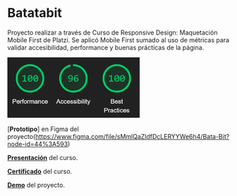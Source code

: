 # Batatabit
Proyecto realizar a través de Curso de Responsive Design: Maquetación Mobile First de Platzi.
Se aplicó Mobile First sumado al uso de métricas para validar accesibilidad, performance y buenas prácticas de la página.</br>

<img src="./assets/img/Batatabit-stats.png" alt="Estadisticas de la página" width="300px"></br>

[**Prototipo**] en Figma del proyecto(https://www.figma.com/file/sMmlQaZldfDcLERYYWe6h4/Bata-Bit?node-id=44%3A593)

**[Presentación](https://platzi.com/cursos/mobile-first/)** del curso.

**[Certificado](https://platzi.com/p/lucas-napoli/curso/2030-course/diploma/detalle/)** del curso.

**[Demo](https://lucasnapoli7.github.io/batatabit/)** del proyecto.
